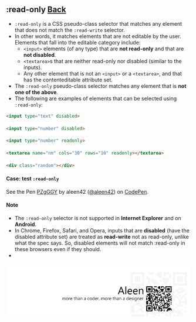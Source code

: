 ## :read-only [**Back**](./../pseudoClass.md)

- `:read-only` is a CSS pseudo-class selector that matches any element that does not match the `:read-write` selector.
- In other words, it matches elements that are not editable by the user. Elements that fall into the editable category include:
    - `<input>` elements (of any type) that are **not read-only** and that are **not disabled**.
    - `<textarea>`s that are neither read-only nor disabled (similar to the inputs).
    - Any other element that is not an `<input>` or a `<textarea>`, and that has the contenteditable attribute set.
- The `:read-only` pseudo-class selector matches any element that is **not one of the above**.
- The following are examples of elements that can be selected using `:read-only`:

```html
<input type="text" disabled>

<input type="number" disabled>

<input type="number" readonly>

<textarea name="nm" cols="30" rows="10" readonly></textarea>

<div class="random"></div>
```

#### Case: test `:read-only`

<p data-height="266" data-theme-id="21735" data-slug-hash="PZgGGY" data-default-tab="result" data-user="aleen42" class='codepen'>See the Pen <a href='http://codepen.io/aleen42/pen/PZgGGY/'>PZgGGY</a> by aleen42 (<a href='http://codepen.io/aleen42'>@aleen42</a>) on <a href='http://codepen.io'>CodePen</a>.</p>
<script async src="//assets.codepen.io/assets/embed/ei.js"></script>

#### Note

- The `:read-only` selector is not supported in **Internet Explorer** and on **Android**.
- In Chrome, Firefox, Safari, and Opera, inputs that are **disabled** (have the disabled attribute set) are treated as **read-write** not as read-only, unlike what the spec says. So, disabled elements will not match :read-only in these browsers even if they should.
- 

<a href="http://aleen42.github.io/" target="_blank" ><img src="./../../../pic/tail.gif"></a>